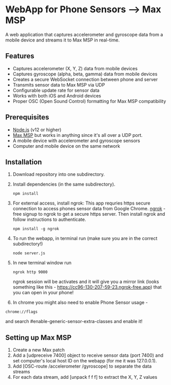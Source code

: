 # WebApp for Phone Sensors --> Max MSP

A web application that captures accelerometer and gyroscope data from a mobile device and streams it to Max MSP in real-time.

## Features

- Captures accelerometer (X, Y, Z) data from mobile devices
- Captures gyroscope (alpha, beta, gamma) data from mobile devices
- Creates a secure WebSocket connection between phone and server
- Transmits sensor data to Max MSP via UDP
- Configurable update rate for sensor data
- Works with both iOS and Android devices
- Proper OSC (Open Sound Control) formatting for Max MSP compatibility

## Prerequisites

- [Node.js](https://nodejs.org/) (v12 or higher)
- [Max MSP](https://cycling74.com/products/max) but works in anything since it's all over a UDP port.
- A mobile device with accelerometer and gyroscope sensors
- Computer and mobile device on the same network

## Installation

1. Download repository into one subdirectory. 

2. Install dependencies (in the same subdirectory).
   ```
   npm install
   ```

3. For external access, install ngrok:
   This app requries https secure connection to access phones sensor data from Google Chrome.
   [ngrok](https://dashboard.ngrok.com/signup) - free signup to ngrok to get a secure https server. Then install ngrok and follow instructions to authenticate. 
   ```
   npm install -g ngrok
   ```

4. To run the webapp, in terminal run (make sure you are in the correct subdirectory!)
   ```
   node server.js
   ```

5. In new terminal window run
   ```
   ngrok http 9000
   ```
   ngrok session will be activates and it will give you a mirror link (looks something like this  -  https://cc96-130-207-59-23.ngrok-free.app) that you can open in your phone!
   
 6. In chrome you might also need to enable Phone Sensor usage - 
   ```
   chrome://flags
   ```
   and search #enable-generic-sensor-extra-classes and enable it!
 

## Setting up Max MSP

1. Create a new Max patch
2. Add a [udpreceive 7400] object to receive sensor data (port 7400) and set computer's local host ID on the webapp (for me it was 127.0.0.1). 
3. Add [OSC-route /accelerometer /gyroscope] to separate the data streams
4. For each data stream, add [unpack f f f] to extract the X, Y, Z values
   
